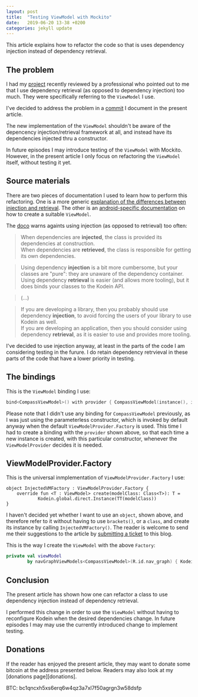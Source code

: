 ```yaml
---
layout: post
title:  "Testing ViewModel with Mockito"
date:   2019-06-20 13-38 +0200
categories: jekyll update
---
```


This article explains how to refactor the code so that is uses dependency injection instead of dependency retrieval.

## The problem

I had my [project][compass] recently reviewed by a professional who pointed out to me that I use dependency retrieval (as opposed to dependency injection) too much. They were specifically referring to the `ViewModel` I use.

I've decided to address the problem in a [commit] I document in the present article.

The new implementation of the `ViewModel` shouldn't be aware of the depencency injection/retrieval framework at all, and instead have its dependencies injected thru a constructor.

In future episodes I may introduce testing of the `ViewModel` with Mockito. However, in the present article I only focus on refactoring the `ViewModel` itself, without testing it yet.

## Source materials

There are two pieces of documentation I used to learn how to perform this refactoring. One is a more generic [explanation of the differences between injection and retrieval][injection-retrieval]. The other is an [android-specific documentation][viewmodel] on how to create a suitable `ViewModel`.

The [doco][injection-retrieval] warns againts using injection (as opposed to retrieval) too often:


> When dependencies are **injected**, the class is provided its dependencies at construction.  
When dependencies are **retrieved**, the class is responsible for getting its own dependencies.

> Using dependency **injection** is a bit more cumbersome, but your classes are "pure": they are unaware of the dependency container. Using dependency **retrieval** is easier (and allows more tooling), but it does binds your classes to the Kodein API.

> (...)

>If you are developing a library, then you probably should use dependency **injection**, to avoid forcing the users of your library to use Kodein as well.  
If you are developing an application, then you should consider using dependency **retrieval**, as it is easier to use and provides more tooling. 

I've decided to use injection anyway, at least in the parts of the code I am considering testing in the furure. I do retain dependency retrvieval in these parts of the code that have a lower priority in testing.

## The bindings

This is the `ViewModel` binding I use:

```kotlin
bind<CompassViewModel>() with provider { CompassViewModel(instance(), instance()) }
```

Please note that I didn't use any binding for `CompassViewModel` previously, as I was just using the parameterless constructor, which is invoked by default anyway when the default `ViewModelProvider.Factory` is used. This time I had to create a binding with the `provider` shown above, so that each time a new instance is created, with this particular constructor, whenever the `ViewModelProvider` decides it is needed.

## ViewModelProvider.Factory

This is the universal inmplementation of `ViewModelProvider.Factory` I use:

```
object InjectedVMFactory : ViewModelProvider.Factory {
    override fun <T : ViewModel> create(modelClass: Class<T>): T =
            Kodein.global.direct.Instance(TT(modelClass))
}
```

I haven't decided yet whether I want to use an `object`, shown above, and therefore refer to it without having to use `brackets()`, or a `class`, and create its instance by calling `InjectedVMFactory()`. The reader is welcome to send me their suggestions to the article by [submitting a ticket][ticket] to this blog.

This is the way I create the `ViewModel` with the above `Factory`:

```kotlin
private val viewModel
        by navGraphViewModels<CompassViewModel>(R.id.nav_graph) { KodeinVMFactory }
```

## Conclusion

The present article has shown how one can refactor a class to use dependency injection instead of dependency retrieval.

I performed this change in order to use the `ViewModel` without having to reconfigure Kodein when the desired dependencies change. In future episodes I may may use the currently introduced change to implement testing.

## Donations

If the reader has enjoyed the present article, they may want to donate some bitcoin at the address presented below. Readers may also look at my [donations page][donations].

BTC: bc1qncxh5xs6erq6w4qz3a7xl7f50agrgn3w58dsfp

[compass]: https://github.com/syrop/Compass
[commit]: https://github.com/syrop/Compass/commit/395058b90d2c3582739d2cfa12f7238b038f6540
[injection-retrieval]: https://kodein.org/Kodein-DI/?6.2/core#_injection_retrieval
[viewmodel]: https://kodein.org/Kodein-DI/?6.2/android#view-model-factory
[ticket]: https://github.com/syrop/syrop.github.io/issues
